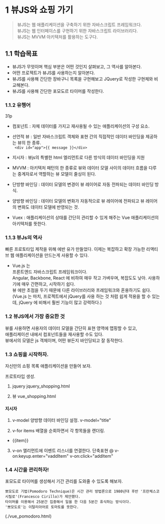 
# 1 뷰JS와 쇼핑 가기

> 뷰JS는 웹 애플리케이션을 구축하기 위한 자바스크립트 프레임워크다.  
> 뷰JS는 웹 인터페이스를 구현하기 위한 자바스크립트 라이브러리다.  
> 뷰JS는 MVVM 아키텍처를 활용하는 도구다.

## 1.1 학습목표
- 뷰JS가 무엇이며 핵심 부분은 어떤 것인지 살펴보고, 그 역사를 알아본다.
- 어떤 프로젝트가 뷰JS를 사용하는지 알아본다.
- 뷰JS를 사용해 간단한 장바구니 목록을 구현해보고 JQuery로 작성한 구현체와 비교해본다.
- 뷰JS를 사용해 간단한 포모도르 타이머를 작성한다.

### 1.1.2 유행어
31p
- 컴포넌트 : 자체 데이터를 가지고 재사용될 수 있는 애플리케이션의 구성 요소.  
- 선언적 뷰 : 일반 자바스크립트 객체와 표현 간의 직접적인 데이터 바인딩을 제공하는 뷰의 한 종류.  
     ``` <div id="app">{{ message }}</div>```

- 지시자 : 뷰js의 특별한 html 엘리먼트로 다른 방식의 데이터 바인딩을 지원 
- MVVM : 아키텍처 패턴의 한 종류로 뷰와 데이터 모델 사이의 데이터 흐름을 다루는 중계자로서 역할하는 뷰 모델이 줄싱이 된다.
- 단방향 바인딩 : 데이터 모델의 변경이 뷰 레이어로 자동 전파되는 데이터 바인딩 방식.  
- 양방향 바인딩 :  데이터 모델의 변화가 자동적으로 뷰 레이어에 전파되고 뷰 레이어의 변화도 데이터 모델에 반영되는 것.
- Vuex : 애플리케이션의 상태를 간단히 관리할 수 있게 해주는 Vue 애플리케이션의 아키텍처를 뜻한다.

### 1.1.3 뷰Js의 역사
빠른 프로토타입 제작을 위해 에반 유가 만들었다. 이제는 복잡하고 확장 가능한 리액티브 웹 애플리케이션을 만드는게 사용할 수 있다.

- Vue.js 는   
프론트엔드 자바스크립트 프레임워크이다.  
Angular, Backbone, React 에 비하여 매우 작고 가벼우며, 복잡도도 낮아. 사용하기에 매우 간편하고, 시작하기 쉽다.  
뷰 에만 초점을 두기 때문에 다른 라이브러리와 프레임워크와 혼용하기도 쉽다.  
(Vue.js 는 마치, 프로젝트에서 jQuery를 사용 하는 것 처럼 쉽게 적용을 할 수 있는데, jQuery 에 비해서 훨씬 기능이 많고 강력하다.)

### 1.2 뷰JS에서 가장 중요한 것
뷰를 사용하면 사용자의 데이터 모델을 간단히 표현 영역에 맵핑할 수 있고,  
애플리케이션 내에서 컴포넌트들을 재사용할 수도 있다.  
뷰에서의 모델은 js 객체이며, 어떤 뷰든지 바인딩되고 잘 동작한다.  

### 1.3 쇼핑을 시작하자.
자신만의 쇼핑 목록 애플리케이션을 만들어 보자.

프로토타입 생성.

1. jquery
jquery_shopping.html

2. 뷰
vue_shopping.html

#### 지시자 

1. v-model 
양방향 데이터 바인딩 설정. v-model="title"

2. v-for
items 배열을 순회하면서 각 항목들을 랜더링.

<ul>
    <li v-for="item in items">{{item}}</li>
</ul>

3. v-on
엘리먼트에 이벤트 리스너를 연결한다. 단축표현 @
v-on:keyup.enter="vaddItem"
v-on:click="addItem"


### 1.4 시간을 관리하자!

포모도로 타이머를 생성해서 기간 관리를 도와줄 수 있도록 해보자.

```
뽀모도로 기법(Pomodoro Technique)은 시간 관리 방법론으로 1980년대 후반 '프란체스코 시릴로'(Francesco Cirillo)가 제안했다.  
타이머를 이용해서 25분간 집중해서 일을 한 다음 5분간 휴식하는 방식이다.  
'뽀모도로'는 이탈리아어로 토마토를 뜻한다.
```

(./vue_pomodoro.html)
